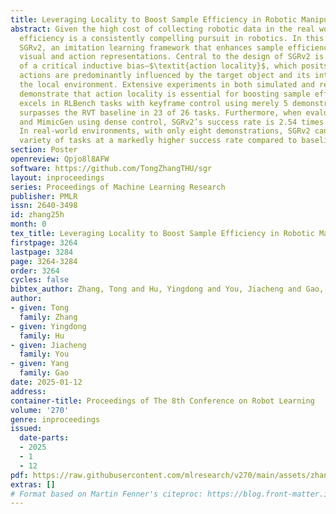 ```yaml
---
title: Leveraging Locality to Boost Sample Efficiency in Robotic Manipulation
abstract: Given the high cost of collecting robotic data in the real world, sample
  efficiency is a consistently compelling pursuit in robotics. In this paper, we introduce
  SGRv2, an imitation learning framework that enhances sample efficiency through improved
  visual and action representations. Central to the design of SGRv2 is the incorporation
  of a critical inductive bias—$\textit{action locality}$, which posits that robot’s
  actions are predominantly influenced by the target object and its interactions with
  the local environment. Extensive experiments in both simulated and real-world settings
  demonstrate that action locality is essential for boosting sample efficiency. SGRv2
  excels in RLBench tasks with keyframe control using merely 5 demonstrations and
  surpasses the RVT baseline in 23 of 26 tasks. Furthermore, when evaluated on ManiSkill2
  and MimicGen using dense control, SGRv2’s success rate is 2.54 times that of SGR.
  In real-world environments, with only eight demonstrations, SGRv2 can perform a
  variety of tasks at a markedly higher success rate compared to baseline models.
section: Poster
openreview: Qpjo8l8AFW
software: https://github.com/TongZhangTHU/sgr
layout: inproceedings
series: Proceedings of Machine Learning Research
publisher: PMLR
issn: 2640-3498
id: zhang25h
month: 0
tex_title: Leveraging Locality to Boost Sample Efficiency in Robotic Manipulation
firstpage: 3264
lastpage: 3284
page: 3264-3284
order: 3264
cycles: false
bibtex_author: Zhang, Tong and Hu, Yingdong and You, Jiacheng and Gao, Yang
author:
- given: Tong
  family: Zhang
- given: Yingdong
  family: Hu
- given: Jiacheng
  family: You
- given: Yang
  family: Gao
date: 2025-01-12
address:
container-title: Proceedings of The 8th Conference on Robot Learning
volume: '270'
genre: inproceedings
issued:
  date-parts:
  - 2025
  - 1
  - 12
pdf: https://raw.githubusercontent.com/mlresearch/v270/main/assets/zhang25h/zhang25h.pdf
extras: []
# Format based on Martin Fenner's citeproc: https://blog.front-matter.io/posts/citeproc-yaml-for-bibliographies/
---
```

